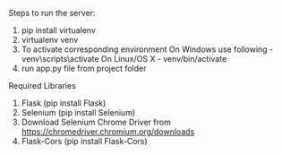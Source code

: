 Steps to run the server:

1. pip install virtualenv
2. virtualenv venv
3. To activate corresponding environment
   On Windows use following - venv\scripts\activate
   On Linux/OS X - venv/bin/activate
4. run app.py file from project folder


Required Libraries

1. Flask (pip install Flask)
2. Selenium (pip install Selenium)
3. Download Selenium Chrome Driver from https://chromedriver.chromium.org/downloads
4. Flask-Cors (pip install Flask-Cors)
